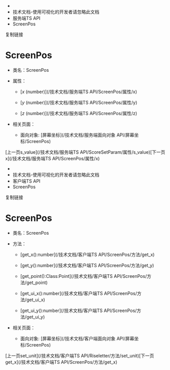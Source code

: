  * [](/)
  * 技术文档-使用可视化的开发者请忽略此文档
  * 服务端TS API
  * ScreenPos

复制链接

# ScreenPos

  * 类名：ScreenPos

  * 属性：

    * [_x_ (number)](/技术文档/服务端TS API/ScreenPos/属性/x)

    * [_y_ (number)](/技术文档/服务端TS API/ScreenPos/属性/y)

    * [_z_ (number)](/技术文档/服务端TS API/ScreenPos/属性/z)

  * 相关页面：

    * 面向对象: [屏幕坐标](/技术文档/服务端面向对象 API/屏幕坐标/ScreenPos)

[上一页s_value](/技术文档/服务端TS API/ScoreSetParam/属性/s_value)[下一页x](/技术文档/服务端TS
API/ScreenPos/属性/x)


  * [](/)
  * 技术文档-使用可视化的开发者请忽略此文档
  * 客户端TS API
  * ScreenPos

复制链接

# ScreenPos

  * 类名：ScreenPos

  * 方法：

    * [get_x():number](/技术文档/客户端TS API/ScreenPos/方法/get_x)

    * [get_y():number](/技术文档/客户端TS API/ScreenPos/方法/get_y)

    * [get_point():Class:Point](/技术文档/客户端TS API/ScreenPos/方法/get_point)

    * [get_ui_x():number](/技术文档/客户端TS API/ScreenPos/方法/get_ui_x)

    * [get_ui_y():number](/技术文档/客户端TS API/ScreenPos/方法/get_ui_y)

  * 相关页面：

    * 面向对象: [屏幕坐标](/技术文档/客户端面向对象 API/屏幕坐标/ScreenPos)

[上一页set_unit](/技术文档/客户端TS API/Riseletter/方法/set_unit)[下一页get_x](/技术文档/客户端TS
API/ScreenPos/方法/get_x)


